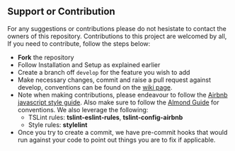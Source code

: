 ## Support or Contribution

For any suggestions or contributions please do not hesistate to contact the owners of this repository.
Contributions to this project are welcomed by all, If you need to contribute, follow the steps below:

- **Fork** the repository
- Follow Installation and Setup as explained earlier
- Create a branch off `develop` for the feature you wish to add
- Make necessary changes, commit and raise a pull request against develop, conventions can be found on the [wiki page](https://github.com/mashafrancis/almond-hw/wiki).
- Note when making contributions, please endeavour to follow the [Airbnb javascript style guide](https://github.com/airbnb/javascript). Also make sure to follow the [Almond Guide](https://github.com/mashafrancis/almond-hw/wiki) for conventions. We also leverage the following:
  - TSLint rules: **tslint-eslint-rules**, **tslint-config-airbnb**
  - Style rules: **stylelint**
- Once you try to create a commit, we have pre-commit hooks that would run against your code to point out things you are to fix if applicable.
